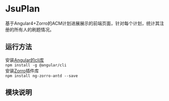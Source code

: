 # JsuPlan

基于Angular4+Zorro的ACM计划进展展示的前端页面，针对每个计划，统计其注册的所有人的刷题情况。

## 运行方法

安装[Angular的cli库](https://angular.cn/docs "点击进入Angular教程")<br/>
 `npm install -g @angular/cli`<br/>
安装[Zorro](https://ng.ant.design/docs/getting-started/zh "点击进入Zorro教程")插件库<br/>
 `npm install ng-zorro-antd --save`<br/>

## 模块说明


